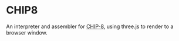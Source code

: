 # CHIP8
An interpreter and assembler for [CHIP-8](https://en.wikipedia.org/wiki/CHIP-8), using three.js to render to a browser window.
